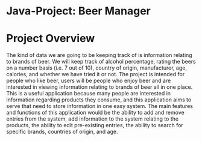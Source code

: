 # Java-Project: Beer Manager
# Project Overview
  The kind of data we are going to be keeping track of is information relating to brands of beer. We will keep track of alcohol percentage, rating the beers on a number basis (i.e. 7 out of 10), country of origin, manufacturer, age, calories, and whether we have tried it or not. The project is intended for people who like beer, users will be people who enjoy beer and are interested in viewing information relating to brands of beer all in one place. 
  This is a useful application because many people are interested in information regarding products they consume, and this application aims to serve that need to store information in one easy system. The main features and functions of this application would be the ability to add and remove entries from the system, add information to the system relating to the products, the ability to edit pre-existing entries, the ability to search for specific brands, countries of origin, and age.
